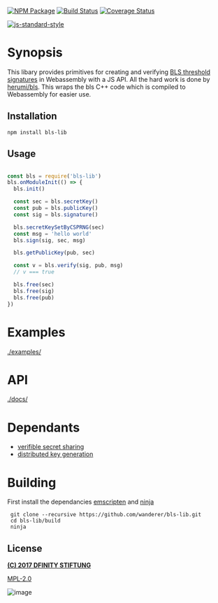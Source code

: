[![NPM Package](https://img.shields.io/npm/v/bls-lib.svg?style=flat-square)](https://www.npmjs.org/package/bls-lib)
[![Build Status](https://img.shields.io/travis/dfinity/js-bls-lib.svg?branch=master&style=flat-square)](https://travis-ci.org/dfinity/js-bls-lib)
[![Coverage Status](https://img.shields.io/coveralls/dfinity/js-bls-lib.svg?style=flat-square)](https://coveralls.io/r/dfinity/js-bls-lib)


[![js-standard-style](https://cdn.rawgit.com/feross/standard/master/badge.svg)](https://github.com/feross/standard)  

# Synopsis

This libary provides primitives for creating and verifying [BLS threshold signatures](https://en.wikipedia.org/wiki/Boneh–Lynn–Shacham) in Webassembly with a JS API. All the hard work is done by [herumi/bls](https://github.com/herumi/bls). This wraps the bls C++ code which is compiled to Webassembly for easier use.

## Installation
`npm install bls-lib`

## Usage

```javascript

const bls = require('bls-lib')
bls.onModuleInit(() => {
  bls.init()

  const sec = bls.secretKey()
  const pub = bls.publicKey()
  const sig = bls.signature()

  bls.secretKeySetByCSPRNG(sec)
  const msg = 'hello world'
  bls.sign(sig, sec, msg)

  bls.getPublicKey(pub, sec)

  const v = bls.verify(sig, pub, msg)
  // v === true

  bls.free(sec)
  bls.free(sig)
  bls.free(pub)
})
```

# Examples
[./examples/](./examples/)

# API
[./docs/](./docs/index.md)

# Dependants
* [verifible secret sharing](https://github.com/wanderer/vss)  
* [distributed key generation](https://github.com/wanderer/dkg)

# Building

First install the dependancies [emscripten](https://github.com/kripken/emscripten) and [ninja](ninja-build.org)

```
 git clone --recursive https://github.com/wanderer/bls-lib.git 
 cd bls-lib/build
 ninja
```

## License

[**(C) 2017 DFINITY STIFTUNG**](http://dfinity.network)

[MPL-2.0][LICENSE]

[LICENSE]: https://tldrlegal.com/license/mozilla-public-license-2.0-(mpl-2)

![image](https://user-images.githubusercontent.com/6457089/32753794-10f4cbc2-c883-11e7-8dcf-ff8088b38f9f.png)
